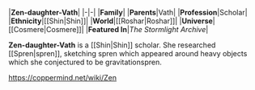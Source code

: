 |**Zen-daughter-Vath**|
|-|-|
|**Family**|
|**Parents**|Vath|
|**Profession**|Scholar|
|**Ethnicity**|[[Shin\|Shin]]|
|**World**|[[Roshar\|Roshar]]|
|**Universe**|[[Cosmere\|Cosmere]]|
|**Featured In**|*The Stormlight Archive*|

**Zen-daughter-Vath** is a [[Shin\|Shin]] scholar.
She researched [[Spren\|spren]], sketching spren which appeared around heavy objects which she conjectured to be gravitationspren.



https://coppermind.net/wiki/Zen